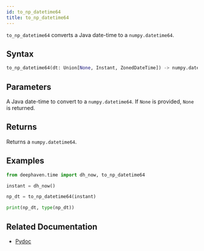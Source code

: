 ```yaml
---
id: to_np_datetime64
title: to_np_datetime64
---
```


`to_np_datetime64` converts a Java date-time to a `numpy.datetime64`.

## Syntax

```python syntax
to_np_datetime64(dt: Union[None, Instant, ZonedDateTime]) -> numpy.datetime64
```

## Parameters

<ParamTable>
<Param name="dt" type="Union[None, Instant, ZonedDateTime]">

A Java date-time to convert to a `numpy.datetime64`. If `None` is provided, `None` is returned.

</Param>
</ParamTable>

## Returns

Returns a `numpy.datetime64`.

## Examples

```python order=null
from deephaven.time import dh_now, to_np_datetime64

instant = dh_now()

np_dt = to_np_datetime64(instant)

print(np_dt, type(np_dt))
```

## Related Documentation

- [Pydoc](https://deephaven.io/core/pydoc/code/deephaven.time.html#deephaven.time.to_np_datetime64)
